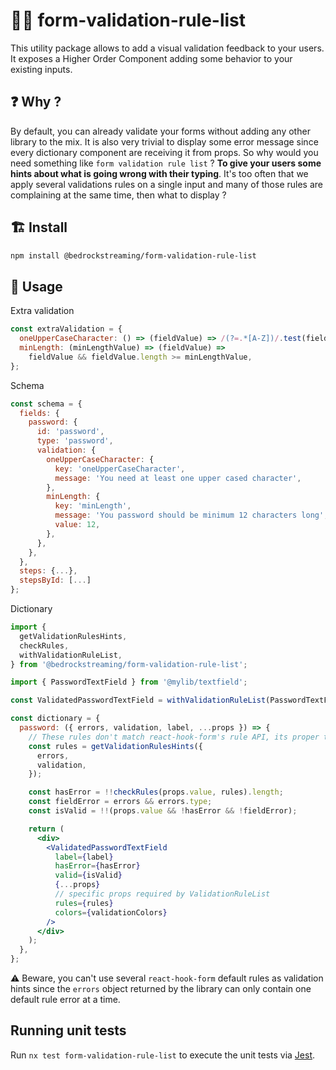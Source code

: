# :judge: form-validation-rule-list

This utility package allows to add a visual validation feedback to your users. It exposes a Higher Order Component adding some behavior to your existing inputs.

## :question: Why ?

By default, you can already validate your forms without adding any other library to the mix. It is also very trivial to display some error message since every dictionary component are receiving it from props. So why would you need something like `form validation rule list` ? **To give your users some hints about what is going wrong with their typing**. It's too often that we apply several validations rules on a single input and many of those rules are complaining at the same time, then what to display ?

## :building_construction: Install

```bash
npm install @bedrockstreaming/form-validation-rule-list
```

## :rocket: Usage

Extra validation

```jsx
const extraValidation = {
  oneUpperCaseCharacter: () => (fieldValue) => /(?=.*[A-Z])/.test(fieldValue),
  minLength: (minLengthValue) => (fieldValue) =>
    fieldValue && fieldValue.length >= minLengthValue,
};
```

Schema

```jsx
const schema = {
  fields: {
    password: {
      id: 'password',
      type: 'password',
      validation: {
        oneUpperCaseCharacter: {
          key: 'oneUpperCaseCharacter',
          message: 'You need at least one upper cased character',
        },
        minLength: {
          key: 'minLength',
          message: 'You password should be minimum 12 characters long',
          value: 12,
        },
      },
    },
  },
  steps: {...},
  stepsById: [...]
};
```

Dictionary

```jsx
import {
  getValidationRulesHints,
  checkRules,
  withValidationRuleList,
} from '@bedrockstreaming/form-validation-rule-list';

import { PasswordTextField } from '@mylib/textfield';

const ValidatedPasswordTextField = withValidationRuleList(PasswordTextField);

const dictionary = {
  password: ({ errors, validation, label, ...props }) => {
    // These rules don't match react-hook-form's rule API, its proper to the form-validation-rule-list package
    const rules = getValidationRulesHints({
      errors,
      validation,
    });

    const hasError = !!checkRules(props.value, rules).length;
    const fieldError = errors && errors.type;
    const isValid = !!(props.value && !hasError && !fieldError);

    return (
      <div>
        <ValidatedPasswordTextField
          label={label}
          hasError={hasError}
          valid={isValid}
          {...props}
          // specific props required by ValidationRuleList
          rules={rules}
          colors={validationColors}
        />
      </div>
    );
  },
};
```

:warning: Beware, you can't use several `react-hook-form` default rules as validation hints since the `errors` object returned by the library can only contain one default rule error at a time.

## Running unit tests

Run `nx test form-validation-rule-list` to execute the unit tests via [Jest](https://jestjs.io).
